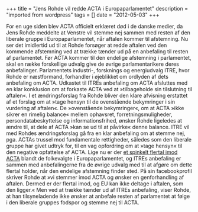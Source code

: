 +++
title = "Jens Rohde vil redde ACTA i Europaparlamentet"
description = "imported from wordpress"
tags = []
date = "2012-05-03"
+++

For en uge siden blev ACTA officielt erklæret død i de danske medier, da Jens
Rohde meddelte at Venstre vil stemme nej sammen med resten af den liberale
gruppe i Europaparlamentet, når aftalen kommer til afstemning. Nu ser det
imidlertid ud til at Rohde forsøger at redde aftalen ved den kommende
afstemning ved at trække tænder ud på en anbefaling til resten af parlamentet.
Før ACTA kommer til den endelige afstemning i parlamentet, skal en række
forskellige udvalg give de øvrige parlamentarikere deres anbefalinger.
Parlamentets industri-, forsknings og energiudvalg ITRE, hvor Rohde er
næstformand, forhandler i øjeblikket om ordlyden af dets anbefaling om ACTA.
Udkastet til ITREs anbefaling om ACTA afsluttes med en klar konklusion om at
forkaste ACTA ved at »tilbageholde sin tilslutning til aftalen«. I et
ændringsforslag fra Rohde bliver den klare afvisning erstattet af et forslag
om at »tage hensyn til de ovenstående bekymringer i sin vurdering af aftalen«.
De »ovenstående bekymringer«, om at ACTA »ikke sikrer en rimelig balance«
mellem ophavsret, forretningsmuligheder, persondatabeskyttelse og
informationsfrihed, ønsker Rohde ligeledes at ændre til, at dele af ACTA »kan
se ud til at påvirke« denne balance. ITRE vil med Rohdes ændringsforslag gå
fra en klar anbefaling om at stemme nej, pga. ACTAs trussel mod fundamentale
rettigheder, således som den liberale gruppe har givet udtryk for, til en vag
opfordring om at »tage hensyn« til den negative opfattelse af ACTA. Lige nu er
der [et spinkelt flertal imod
ACTA](http://www.edri.org/edrigram/number10.8/acta-winning-or-losing) blandt
de folkevalgte i Europaparlamentet, og ITREs anbefaling er sammen med
anbefalingerne fra de øvrige udvalg med til at afgøre om dette flertal holder,
når den endelige afstemning finder sted. På sin facebookprofil skriver Rohde
at »vi stemmer imod ACTA og ønsker en genforhandling af aftalen. Dermed er der
flertal imod, og EU kan ikke deltage i aftalen, som den ligger.« Men ved at
trække tænder ud af ITREs anbefaling, viser Rohde, at han tilsyneladende ikke
ønsker at anbefale resten af parlamentet at følge i den liberale gruppes
fodspor og stemme nej til ACTA.


